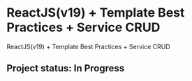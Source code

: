# ReactJS(v19) + Template Best Practices + Service CRUD
ReactJS(v19) + Template Best Practices + Service CRUD

## Project status: In Progress
